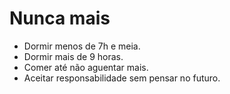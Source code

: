 Nunca mais
==========

* Dormir menos de 7h e meia.
* Dormir mais de 9 horas.
* Comer até não aguentar mais.
* Aceitar responsabilidade sem pensar no futuro.